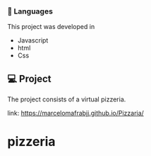 ### 🚀 Languages
This project was developed in

  - Javascript
  - html
  - Css



## 💻 Project
The project consists of a virtual pizzeria.

link: https://marcelomafrabjj.github.io/Pizzaria/
# pizzeria
